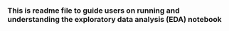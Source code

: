 ### This is readme file to guide users on running and understanding the exploratory data analysis (EDA) notebook
